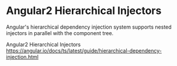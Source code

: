 Angular2 Hierarchical Injectors
===============================

Angular's hierarchical dependency injection system supports nested injectors in parallel with the component tree.

Angular2 Hierarchical Injectors  https://angular.io/docs/ts/latest/guide/hierarchical-dependency-injection.html